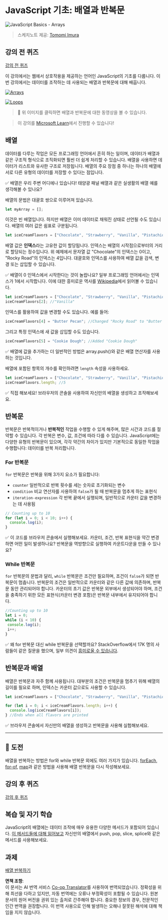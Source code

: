 <!--
CO_OP_TRANSLATOR_METADATA:
{
  "original_hash": "3f7f87871312cf6cc12662da7d973182",
  "translation_date": "2025-08-23T22:45:09+00:00",
  "source_file": "2-js-basics/4-arrays-loops/README.md",
  "language_code": "ko"
}
-->
# JavaScript 기초: 배열과 반복문

![JavaScript Basics - Arrays](../../../../sketchnotes/webdev101-js-arrays.png)
> 스케치노트 제공: [Tomomi Imura](https://twitter.com/girlie_mac)

## 강의 전 퀴즈
[강의 전 퀴즈](https://ff-quizzes.netlify.app/web/quiz/13)

이 강의에서는 웹에서 상호작용을 제공하는 언어인 JavaScript의 기초를 다룹니다. 이번 강의에서는 데이터를 조작하는 데 사용되는 배열과 반복문에 대해 배웁니다.

[![Arrays](https://img.youtube.com/vi/1U4qTyq02Xw/0.jpg)](https://youtube.com/watch?v=1U4qTyq02Xw "Arrays")

[![Loops](https://img.youtube.com/vi/Eeh7pxtTZ3k/0.jpg)](https://www.youtube.com/watch?v=Eeh7pxtTZ3k "Loops")

> 🎥 위 이미지를 클릭하면 배열과 반복문에 대한 동영상을 볼 수 있습니다.

> 이 강의를 [Microsoft Learn](https://docs.microsoft.com/learn/modules/web-development-101-arrays/?WT.mc_id=academic-77807-sagibbon)에서 진행할 수 있습니다!

## 배열

데이터를 다루는 작업은 모든 프로그래밍 언어에서 흔히 하는 일이며, 데이터가 배열과 같은 구조적 형식으로 조직화되면 훨씬 더 쉽게 처리할 수 있습니다. 배열을 사용하면 데이터가 리스트와 유사한 구조로 저장됩니다. 배열의 주요 장점 중 하나는 하나의 배열에 서로 다른 유형의 데이터를 저장할 수 있다는 점입니다.

✅ 배열은 우리 주변 어디에나 있습니다! 태양광 패널 배열과 같은 실생활의 배열 예를 생각해볼 수 있나요?

배열의 문법은 대괄호 쌍으로 이루어져 있습니다.

```javascript
let myArray = [];
```

이것은 빈 배열입니다. 하지만 배열은 이미 데이터로 채워진 상태로 선언될 수도 있습니다. 배열의 여러 값은 쉼표로 구분됩니다.

```javascript
let iceCreamFlavors = ["Chocolate", "Strawberry", "Vanilla", "Pistachio", "Rocky Road"];
```

배열 값은 **인덱스**라는 고유한 값이 할당됩니다. 인덱스는 배열의 시작점으로부터의 거리로 할당되는 정수입니다. 위 예제에서 문자열 값 "Chocolate"의 인덱스는 0이고, "Rocky Road"의 인덱스는 4입니다. 대괄호와 인덱스를 사용하여 배열 값을 검색, 변경 또는 삽입할 수 있습니다.

✅ 배열이 0 인덱스에서 시작한다는 것이 놀랍나요? 일부 프로그래밍 언어에서는 인덱스가 1에서 시작합니다. 이에 대한 흥미로운 역사를 [Wikipedia](https://en.wikipedia.org/wiki/Zero-based_numbering)에서 읽어볼 수 있습니다.

```javascript
let iceCreamFlavors = ["Chocolate", "Strawberry", "Vanilla", "Pistachio", "Rocky Road"];
iceCreamFlavors[2]; //"Vanilla"
```

인덱스를 활용하여 값을 변경할 수도 있습니다. 예를 들어:

```javascript
iceCreamFlavors[4] = "Butter Pecan"; //Changed "Rocky Road" to "Butter Pecan"
```

그리고 특정 인덱스에 새 값을 삽입할 수도 있습니다.

```javascript
iceCreamFlavors[5] = "Cookie Dough"; //Added "Cookie Dough"
```

✅ 배열에 값을 추가하는 더 일반적인 방법은 array.push()와 같은 배열 연산자를 사용하는 것입니다.

배열에 포함된 항목의 개수를 확인하려면 `length` 속성을 사용하세요.

```javascript
let iceCreamFlavors = ["Chocolate", "Strawberry", "Vanilla", "Pistachio", "Rocky Road"];
iceCreamFlavors.length; //5
```

✅ 직접 해보세요! 브라우저의 콘솔을 사용하여 자신만의 배열을 생성하고 조작해보세요.

## 반복문

반복문은 반복적이거나 **반복적인** 작업을 수행할 수 있게 해주며, 많은 시간과 코드를 절약할 수 있습니다. 각 반복은 변수, 값, 조건에 따라 다를 수 있습니다. JavaScript에는 다양한 유형의 반복문이 있으며, 각각 약간의 차이가 있지만 기본적으로 동일한 작업을 수행합니다: 데이터를 반복 처리합니다.

### For 반복문

`for` 반복문은 반복을 위해 3가지 요소가 필요합니다:
- `counter` 일반적으로 반복 횟수를 세는 숫자로 초기화되는 변수
- `condition` 비교 연산자를 사용하여 `false`가 될 때 반복문을 멈추게 하는 표현식
- `iteration-expression` 각 반복 끝에서 실행되며, 일반적으로 카운터 값을 변경하는 데 사용됨
  
```javascript
// Counting up to 10
for (let i = 0; i < 10; i++) {
  console.log(i);
}
```

✅ 이 코드를 브라우저 콘솔에서 실행해보세요. 카운터, 조건, 반복 표현식을 약간 변경하면 어떤 일이 발생하나요? 반복문을 역방향으로 실행하여 카운트다운을 만들 수 있나요?

### While 반복문

`for` 반복문의 문법과 달리, `while` 반복문은 조건만 필요하며, 조건이 `false`가 되면 반복문이 멈춥니다. 반복문의 조건은 일반적으로 카운터와 같은 다른 값에 의존하며, 반복문 동안 관리되어야 합니다. 카운터의 초기 값은 반복문 외부에서 생성되어야 하며, 조건을 충족하기 위한 모든 표현식(카운터 변경 포함)은 반복문 내부에서 유지되어야 합니다.

```javascript
//Counting up to 10
let i = 0;
while (i < 10) {
 console.log(i);
 i++;
}
```

✅ 왜 for 반복문 대신 while 반복문을 선택할까요? StackOverflow에서 17K 명의 사람들이 같은 질문을 했으며, 일부 의견이 [흥미로울 수 있습니다](https://stackoverflow.com/questions/39969145/while-loops-vs-for-loops-in-javascript).

## 반복문과 배열

배열은 반복문과 자주 함께 사용됩니다. 대부분의 조건은 반복문을 멈추기 위해 배열의 길이를 필요로 하며, 인덱스는 카운터 값으로도 사용할 수 있습니다.

```javascript
let iceCreamFlavors = ["Chocolate", "Strawberry", "Vanilla", "Pistachio", "Rocky Road"];

for (let i = 0; i < iceCreamFlavors.length; i++) {
  console.log(iceCreamFlavors[i]);
} //Ends when all flavors are printed
```

✅ 브라우저 콘솔에서 자신만의 배열을 생성하고 반복문을 사용해 실험해보세요.

---

## 🚀 도전

배열을 반복하는 방법은 for와 while 반복문 외에도 여러 가지가 있습니다. [forEach](https://developer.mozilla.org/docs/Web/JavaScript/Reference/Global_Objects/Array/forEach), [for-of](https://developer.mozilla.org/docs/Web/JavaScript/Reference/Statements/for...of), [map](https://developer.mozilla.org/docs/Web/JavaScript/Reference/Global_Objects/Array/map)과 같은 방법을 사용해 배열 반복문을 다시 작성해보세요.

## 강의 후 퀴즈
[강의 후 퀴즈](https://ff-quizzes.netlify.app/web/quiz/14)

## 복습 및 자기 학습

JavaScript의 배열에는 데이터 조작에 매우 유용한 다양한 메서드가 포함되어 있습니다. [이 메서드들에 대해 읽어보고](https://developer.mozilla.org/docs/Web/JavaScript/Reference/Global_Objects/Array) 자신만의 배열에서 push, pop, slice, splice와 같은 메서드를 사용해보세요.

## 과제

[배열 반복하기](assignment.md)

**면책 조항**:  
이 문서는 AI 번역 서비스 [Co-op Translator](https://github.com/Azure/co-op-translator)를 사용하여 번역되었습니다. 정확성을 위해 최선을 다하고 있지만, 자동 번역에는 오류나 부정확성이 포함될 수 있습니다. 원본 문서의 원어 버전을 권위 있는 출처로 간주해야 합니다. 중요한 정보의 경우, 전문적인 인간 번역을 권장합니다. 이 번역 사용으로 인해 발생하는 오해나 잘못된 해석에 대해 책임을 지지 않습니다.